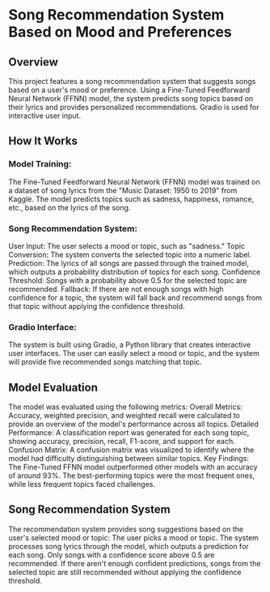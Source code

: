# Song Recommendation System Based on Mood and Preferences

## Overview
This project features a song recommendation system that suggests songs based on a user's mood or preference. Using a Fine-Tuned Feedforward Neural Network (FFNN) model, the system predicts song topics based on their lyrics and provides personalized recommendations. Gradio is used for interactive user input.

## How It Works
### Model Training:
The Fine-Tuned Feedforward Neural Network (FFNN) model was trained on a dataset of song lyrics from the "Music Dataset: 1950 to 2019" from Kaggle. The model predicts topics such as sadness, happiness, romance, etc., based on the lyrics of the song.

### Song Recommendation System:
User Input: The user selects a mood or topic, such as "sadness."
Topic Conversion: The system converts the selected topic into a numeric label.
Prediction: The lyrics of all songs are passed through the trained model, which outputs a probability distribution of topics for each song.
Confidence Threshold: Songs with a probability above 0.5 for the selected topic are recommended.
Fallback: If there are not enough songs with high confidence for a topic, the system will fall back and recommend songs from that topic without applying the confidence threshold.

### Gradio Interface:
The system is built using Gradio, a Python library that creates interactive user interfaces. The user can easily select a mood or topic, and the system will provide five recommended songs matching that topic.

## Model Evaluation
The model was evaluated using the following metrics:
Overall Metrics: Accuracy, weighted precision, and weighted recall were calculated to provide an overview of the model's performance across all topics.
Detailed Performance: A classification report was generated for each song topic, showing accuracy, precision, recall, F1-score, and support for each.
Confusion Matrix: A confusion matrix was visualized to identify where the model had difficulty distinguishing between similar topics.
Key Findings: The Fine-Tuned FFNN model outperformed other models with an accuracy of around 93%. The best-performing topics were the most frequent ones, while less frequent topics faced challenges.

## Song Recommendation System
The recommendation system provides song suggestions based on the user's selected mood or topic:
The user picks a mood or topic.
The system processes song lyrics through the model, which outputs a prediction for each song.
Only songs with a confidence score above 0.5 are recommended.
If there aren't enough confident predictions, songs from the selected topic are still recommended without applying the confidence threshold.
